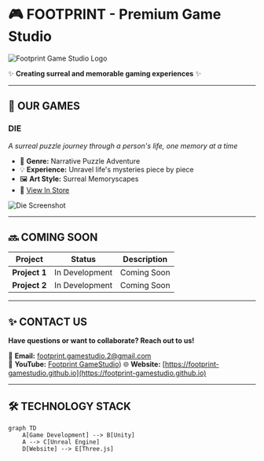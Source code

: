 # 🎮 FOOTPRINT - Premium Game Studio  

![Footprint Game Studio Logo](https://footprint-gamestudio.github.io/static/icons/logo.png)  

✨ **Creating surreal and memorable gaming experiences** ✨  

---

## 🎲 OUR GAMES  

### DIE  
*A surreal puzzle journey through a person's life, one memory at a time*  
- 🧩 **Genre:** Narrative Puzzle Adventure  
- 💡 **Experience:** Unravel life's mysteries piece by piece  
- 🖼️ **Art Style:** Surreal Memoryscapes  
- 🚀 [View In Store](https://footprint.itch.io/die)

![Die Screenshot](https://footprint-gamestudio.github.io/static/image/die.png)

---

## 🔜 COMING SOON  

| Project | Status | Description |  
|---------|--------|-------------|  
| **Project 1** | In Development | Coming Soon |  
| **Project 2** | In Development | Coming Soon |  

---

## ✨ CONTACT US  

**Have questions or want to collaborate? Reach out to us!**  

📮 **Email:** [footprint.gamestudio.2@gmail.com](mailto:footprint.gamestudio.2@gmail.com)  
🎥 **YouTube:** [Footprint GameStudio](https://youtube.com/@footprint_gamestudio))
🌐 **Website:** [https://footprint-gamestudio.github.io](https://footprint-gamestudio.github.io)  

---

## 🛠️ TECHNOLOGY STACK  
```mermaid
graph TD
    A[Game Development] --> B[Unity]
    A --> C[Unreal Engine]
    D[Website] --> E[Three.js]
